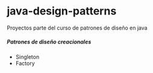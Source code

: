 # java-design-patterns
Proyectos parte del curso de patrones de diseño en java 

<h5>Patrones de diseño creacionales</h5>
<ul>
  <li>Singleton</li>
  <li>Factory</li>
</ul>
